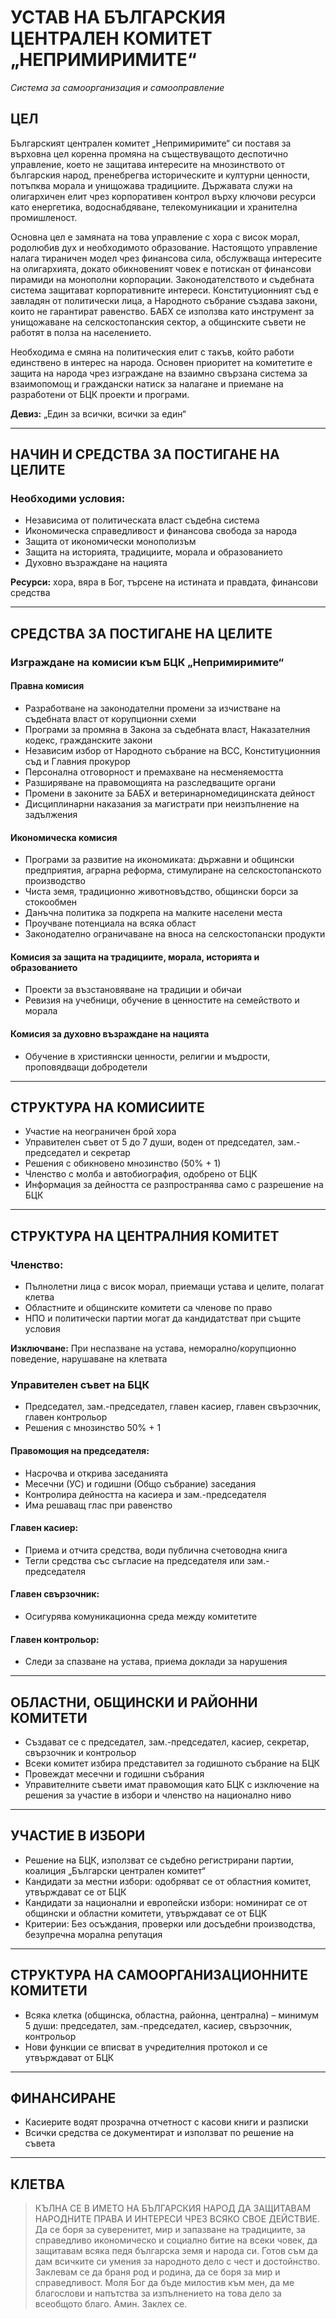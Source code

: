 # УСТАВ НА БЪЛГАРСКИЯ ЦЕНТРАЛЕН КОМИТЕТ „НЕПРИМИРИМИТЕ“
_Система за самоорганизация и самооправление_

## ЦЕЛ

Българският централен комитет „Непримиримите“ си поставя за върховна цел коренна промяна на съществуващото деспотично управление, което не защитава интересите на мнозинството от българския народ, пренебрегва историческите и културни ценности, потъпква морала и унищожава традициите. Държавата служи на олигархичен елит чрез корпоративен контрол върху ключови ресурси като енергетика, водоснабдяване, телекомуникации и хранителна промишленост.

Основна цел е замяната на това управление с хора с висок морал, родолюбив дух и необходимото образование. Настоящото управление налага тираничен модел чрез финансова сила, обслужваща интересите на олигархията, докато обикновеният човек е потискан от финансови пирамиди на монополни корпорации. Законодателството и съдебната система защитават корпоративните интереси. Конституционният съд е завладян от политически лица, а Народното събрание създава закони, които не гарантират равенство. БАБХ се използва като инструмент за унищожаване на селскостопанския сектор, а общинските съвети не работят в полза на населението.

Необходима е смяна на политическия елит с такъв, който работи единствено в интерес на народа. Основен приоритет на комитетите е защита на народа чрез изграждане на взаимно свързана система за взаимопомощ и граждански натиск за налагане и приемане на разработени от БЦК проекти и програми.

**Девиз:** „Един за всички, всички за един“

---

## НАЧИН И СРЕДСТВА ЗА ПОСТИГАНЕ НА ЦЕЛИТЕ

### Необходими условия:
- Независима от политическата власт съдебна система
- Икономическа справедливост и финансова свобода за народа
- Защита от икономически монополизъм
- Защита на историята, традициите, морала и образованието
- Духовно възраждане на нацията

**Ресурси:** хора, вяра в Бог, търсене на истината и правдата, финансови средства

---

## СРЕДСТВА ЗА ПОСТИГАНЕ НА ЦЕЛИТЕ

### Изграждане на комисии към БЦК „Непримиримите“

#### Правна комисия
- Разработване на законодателни промени за изчистване на съдебната власт от корупционни схеми
- Програми за промяна в Закона за съдебната власт, Наказателния кодекс, гражданските закони
- Независим избор от Народното събрание на ВСС, Конституционния съд и Главния прокурор
- Персонална отговорност и премахване на несменяемостта
- Разширяване на правомощията на разследващите органи
- Промени в законите за БАБХ и ветеринарномедицинската дейност
- Дисциплинарни наказания за магистрати при неизпълнение на задължения

#### Икономическа комисия
- Програми за развитие на икономиката: държавни и общински предприятия, аграрна реформа, стимулиране на селскостопанското производство
- Чиста земя, традиционно животновъдство, общински борси за стокообмен
- Данъчна политика за подкрепа на малките населени места
- Проучване потенциала на всяка област
- Законодателно ограничаване на вноса на селскостопански продукти

#### Комисия за защита на традициите, морала, историята и образованието
- Проекти за възстановяване на традиции и обичаи
- Ревизия на учебници, обучение в ценностите на семейството и морала

#### Комисия за духовно възраждане на нацията
- Обучение в християнски ценности, религии и мъдрости, проповядващи добродетели

---

## СТРУКТУРА НА КОМИСИИТЕ

- Участие на неограничен брой хора
- Управителен съвет от 5 до 7 души, воден от председател, зам.-председател и секретар
- Решения с обикновено мнозинство (50% + 1)
- Членство с молба и автобиография, одобрено от БЦК
- Информация за дейността се разпространява само с разрешение на БЦК

---

## СТРУКТУРА НА ЦЕНТРАЛНИЯ КОМИТЕТ

### Членство:
- Пълнолетни лица с висок морал, приемащи устава и целите, полагат клетва
- Областните и общинските комитети са членове по право
- НПО и политически партии могат да кандидатстват при същите условия

**Изключване:** При неспазване на устава, неморално/корупционно поведение, нарушаване на клетвата

### Управителен съвет на БЦК
- Председател, зам.-председател, главен касиер, главен свързочник, главен контрольор
- Решения с мнозинство 50% + 1

#### Правомощия на председателя:
- Насрочва и открива заседанията
- Месечни (УС) и годишни (Общо събрание) заседания
- Контролира дейността на касиера и зам.-председателя
- Има решаващ глас при равенство

#### Главен касиер:
- Приема и отчита средства, води публична счетоводна книга
- Тегли средства със съгласие на председателя или зам.-председателя

#### Главен свързочник:
- Осигурява комуникационна среда между комитетите

#### Главен контрольор:
- Следи за спазване на устава, приема доклади за нарушения

---

## ОБЛАСТНИ, ОБЩИНСКИ И РАЙОННИ КОМИТЕТИ

- Създават се с председател, зам.-председател, касиер, секретар, свързочник и контрольор
- Всеки комитет избира представител за годишното събрание на БЦК
- Провеждат месечни и годишни събрания
- Управителните съвети имат правомощия като БЦК с изключение на решения за участие в избори и членство на национално ниво

---

## УЧАСТИЕ В ИЗБОРИ

- Решение на БЦК, използват се съдебно регистрирани партии, коалиция „Български централен комитет“
- Кандидати за местни избори: одобряват се от областния комитет, утвърждават се от БЦК
- Кандидати за национални и европейски избори: номинират се от общински и областни комитети, утвърждават се от БЦК
- Критерии: Без осъждания, проверки или досъдебни производства, безупречна морална репутация

---

## СТРУКТУРА НА САМООРГАНИЗАЦИОННИТЕ КОМИТЕТИ

- Всяка клетка (общинска, областна, районна, централна) – минимум 5 души: председател, зам.-председател, касиер, свързочник, контрольор
- Нови функции се вписват в учредителния протокол и се утвърждават от БЦК

---

## ФИНАНСИРАНЕ

- Касиерите водят прозрачна отчетност с касови книги и разписки
- Всички средства се документират и използват по решение на съвета

---

## КЛЕТВА

> КЪЛНА СЕ В ИМЕТО НА БЪЛГАРСКИЯ НАРОД ДА ЗАЩИТАВАМ НАРОДНИТЕ ПРАВА И ИНТЕРЕСИ ЧРЕЗ ВСЯКО СВОЕ ДЕЙСТВИЕ. Да се боря за суверенитет, мир и запазване на традициите, за справедливо икономическо и социално битие на всеки човек, да защитавам всяка педя българска земя и народа си. Готов съм да дам всичките си умения за народното дело с чест и достойнство. Заклевам се да браня род и родина, да се боря за мир и справедливост. Моля Бог да бъде милостив към мен, да ме благослови и напътства за изпълнението на това дело за всеобщото благо. Амин. Заклех се.
